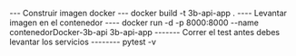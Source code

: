 --- Construir imagen docker  ---
docker build -t 3b-api-app .
---- Levantar imagen en el contenedor ----
docker run -d -p 8000:8000 --name contenedorDocker-3b-api 3b-api-app
------- Correr el test antes debes levantar los servicios --------
pytest -v
